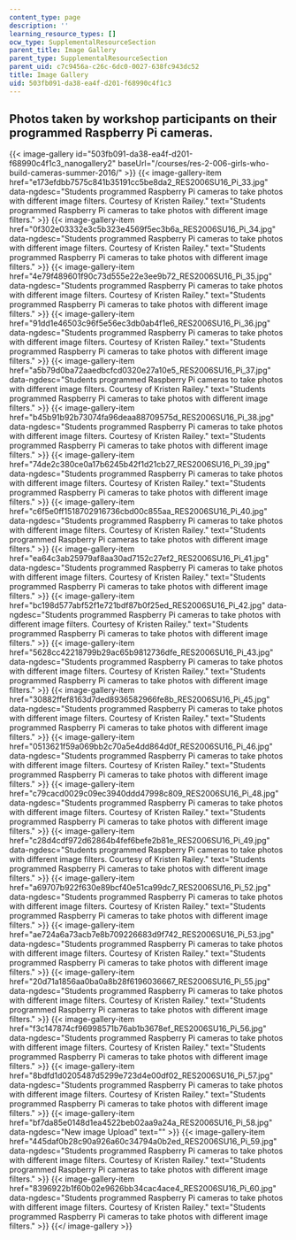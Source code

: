 ```yaml
---
content_type: page
description: ''
learning_resource_types: []
ocw_type: SupplementalResourceSection
parent_title: Image Gallery
parent_type: SupplementalResourceSection
parent_uid: c7c9456a-c26c-6dc0-0027-638fc943dc52
title: Image Gallery
uid: 503fb091-da38-ea4f-d201-f68990c4f1c3
---
```


Photos taken by workshop participants on their programmed Raspberry Pi cameras.
-------------------------------------------------------------------------------
{{< image-gallery id="503fb091-da38-ea4f-d201-f68990c4f1c3_nanogallery2" baseUrl="/courses/res-2-006-girls-who-build-cameras-summer-2016/" >}}
{{< image-gallery-item href="e173efdbb7575c841b35191cc5be8da2_RES2006SU16_Pi_33.jpg" data-ngdesc="Students programmed Raspberry Pi cameras to take photos with different image filters. Courtesy of Kristen Railey." text="Students programmed Raspberry Pi cameras to take photos with different image filters." >}}
{{< image-gallery-item href="0f302e03332e3c5b323e4569f5ec3b6a_RES2006SU16_Pi_34.jpg" data-ngdesc="Students programmed Raspberry Pi cameras to take photos with different image filters. Courtesy of Kristen Railey." text="Students programmed Raspberry Pi cameras to take photos with different image filters." >}}
{{< image-gallery-item href="4e79f489601f90c73d555e22e3ee9b72_RES2006SU16_Pi_35.jpg" data-ngdesc="Students programmed Raspberry Pi cameras to take photos with different image filters. Courtesy of Kristen Railey." text="Students programmed Raspberry Pi cameras to take photos with different image filters." >}}
{{< image-gallery-item href="91dd1e46503c96f5e56ec3db0ab4f1e6_RES2006SU16_Pi_36.jpg" data-ngdesc="Students programmed Raspberry Pi cameras to take photos with different image filters. Courtesy of Kristen Railey." text="Students programmed Raspberry Pi cameras to take photos with different image filters." >}}
{{< image-gallery-item href="a5b79d0ba72aaedbcfcd0320e27a10e5_RES2006SU16_Pi_37.jpg" data-ngdesc="Students programmed Raspberry Pi cameras to take photos with different image filters. Courtesy of Kristen Railey." text="Students programmed Raspberry Pi cameras to take photos with different image filters." >}}
{{< image-gallery-item href="b45b91b92b73074fa96deaa88709575d_RES2006SU16_Pi_38.jpg" data-ngdesc="Students programmed Raspberry Pi cameras to take photos with different image filters. Courtesy of Kristen Railey." text="Students programmed Raspberry Pi cameras to take photos with different image filters." >}}
{{< image-gallery-item href="74de2c380ce0a17b6245b42f1d21cb27_RES2006SU16_Pi_39.jpg" data-ngdesc="Students programmed Raspberry Pi cameras to take photos with different image filters. Courtesy of Kristen Railey." text="Students programmed Raspberry Pi cameras to take photos with different image filters." >}}
{{< image-gallery-item href="c6f5e0ff1518702916736cbd00c855aa_RES2006SU16_Pi_40.jpg" data-ngdesc="Students programmed Raspberry Pi cameras to take photos with different image filters. Courtesy of Kristen Railey." text="Students programmed Raspberry Pi cameras to take photos with different image filters." >}}
{{< image-gallery-item href="ea64c3ab25979af8aa30ad7152c27ef2_RES2006SU16_Pi_41.jpg" data-ngdesc="Students programmed Raspberry Pi cameras to take photos with different image filters. Courtesy of Kristen Railey." text="Students programmed Raspberry Pi cameras to take photos with different image filters." >}}
{{< image-gallery-item href="bc198d577abf52f1e721bdf87b0f25ed_RES2006SU16_Pi_42.jpg" data-ngdesc="Students programmed Raspberry Pi cameras to take photos with different image filters. Courtesy of Kristen Railey." text="Students programmed Raspberry Pi cameras to take photos with different image filters." >}}
{{< image-gallery-item href="5628cc42218799b29ac65b9812736dfe_RES2006SU16_Pi_43.jpg" data-ngdesc="Students programmed Raspberry Pi cameras to take photos with different image filters. Courtesy of Kristen Railey." text="Students programmed Raspberry Pi cameras to take photos with different image filters." >}}
{{< image-gallery-item href="30882ffef8163d7ded8936582966fe8b_RES2006SU16_Pi_45.jpg" data-ngdesc="Students programmed Raspberry Pi cameras to take photos with different image filters. Courtesy of Kristen Railey." text="Students programmed Raspberry Pi cameras to take photos with different image filters." >}}
{{< image-gallery-item href="0513621f59a069bb2c70a5e4dd864d0f_RES2006SU16_Pi_46.jpg" data-ngdesc="Students programmed Raspberry Pi cameras to take photos with different image filters. Courtesy of Kristen Railey." text="Students programmed Raspberry Pi cameras to take photos with different image filters." >}}
{{< image-gallery-item href="c79cacd0029c09ec3940ddd47998c809_RES2006SU16_Pi_48.jpg" data-ngdesc="Students programmed Raspberry Pi cameras to take photos with different image filters. Courtesy of Kristen Railey." text="Students programmed Raspberry Pi cameras to take photos with different image filters." >}}
{{< image-gallery-item href="c28d4cdf972d62864b4fef6befe2b81e_RES2006SU16_Pi_49.jpg" data-ngdesc="Students programmed Raspberry Pi cameras to take photos with different image filters. Courtesy of Kristen Railey." text="Students programmed Raspberry Pi cameras to take photos with different image filters." >}}
{{< image-gallery-item href="a69707b922f630e89bcf40e51ca99dc7_RES2006SU16_Pi_52.jpg" data-ngdesc="Students programmed Raspberry Pi cameras to take photos with different image filters. Courtesy of Kristen Railey." text="Students programmed Raspberry Pi cameras to take photos with different image filters." >}}
{{< image-gallery-item href="ae724a6a73acb7e8b709226683d9f742_RES2006SU16_Pi_53.jpg" data-ngdesc="Students programmed Raspberry Pi cameras to take photos with different image filters. Courtesy of Kristen Railey." text="Students programmed Raspberry Pi cameras to take photos with different image filters." >}}
{{< image-gallery-item href="20d71a1856aa0ba0a8b28f6196036667_RES2006SU16_Pi_55.jpg" data-ngdesc="Students programmed Raspberry Pi cameras to take photos with different image filters. Courtesy of Kristen Railey." text="Students programmed Raspberry Pi cameras to take photos with different image filters." >}}
{{< image-gallery-item href="f3c147874cf96998571b76ab1b3678ef_RES2006SU16_Pi_56.jpg" data-ngdesc="Students programmed Raspberry Pi cameras to take photos with different image filters. Courtesy of Kristen Railey." text="Students programmed Raspberry Pi cameras to take photos with different image filters." >}}
{{< image-gallery-item href="8bdfd1d0205487d5299e723d4e00df02_RES2006SU16_Pi_57.jpg" data-ngdesc="Students programmed Raspberry Pi cameras to take photos with different image filters. Courtesy of Kristen Railey." text="Students programmed Raspberry Pi cameras to take photos with different image filters." >}}
{{< image-gallery-item href="bf7da85e0148d1ea4522beb02aa9a24a_RES2006SU16_Pi_58.jpg" data-ngdesc="New image Upload" text="" >}}
{{< image-gallery-item href="445daf0b28c90a926a60c34794a0b2ed_RES2006SU16_Pi_59.jpg" data-ngdesc="Students programmed Raspberry Pi cameras to take photos with different image filters. Courtesy of Kristen Railey." text="Students programmed Raspberry Pi cameras to take photos with different image filters." >}}
{{< image-gallery-item href="8396922b1f60b02e9626bb34cac4ace4_RES2006SU16_Pi_60.jpg" data-ngdesc="Students programmed Raspberry Pi cameras to take photos with different image filters. Courtesy of Kristen Railey." text="Students programmed Raspberry Pi cameras to take photos with different image filters." >}}
{{</ image-gallery >}}